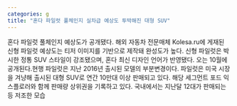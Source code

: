 ```yaml
---
categories: g
title: "혼다 파일럿 풀체인지 실차급 예상도 투박해진 대형 SUV"
---
```

혼다 파일럿 풀체인지 예상도가 공개됐다. 해외 자동차 전문매체 Kolesa.ru에 게재된 신형 파일럿 예상도는 티저 이미지를 기반으로 제작돼 완성도가 높다. 신형 파일럿은 박시한 정통 SUV 스타일이 강조됐으며, 혼다 최신 디자인 언어가 반영됐다. 오는 10월에 공개된다.현행 파일럿은 지난 2016년 출시된 모델의 부분변경이다. 파일럿은 미국 시장을 겨냥해 출시된 대형 SUV로 연간 10만대 이상 판매되고 있다. 해당 세그먼트 포드 익스플로러와 함께 판매량 상위권을 기록하고 있다. 국내에서는 지난달 12대가 판매되는 등 저조한 모습